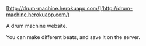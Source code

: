 [http://drum-machine.herokuapp.com/](http://drum-machine.herokuapp.com/)


A drum machine website.

You can make different beats, and save it on the server.
